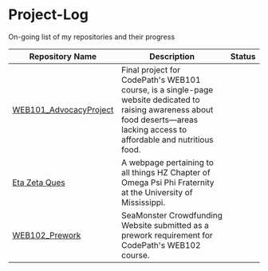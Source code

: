 # Project-Log
On-going list of my repositories and their progress

| Repository Name | Description | Status |
|-----------------|-------------|----------|
|[WEB101_AdvocacyProject](https://github.com/arinjal/WEB101_AdvocacyProject) | Final project for CodePath's WEB101 course, is a single-page website dedicated to raising awareness about food deserts—areas lacking access to affordable and nutritious food.|
|[Eta Zeta Ques](https://github.com/arinjal/EtaZetaQues) | A webpage pertaining to all things HZ Chapter of Omega Psi Phi Fraternity at the University of Mississippi.| 
|[WEB102_Prework](https://github.com/arinjal/web102_prework) | SeaMonster Crowdfunding Website submitted as a prework requirement for CodePath's WEB102 course.|
